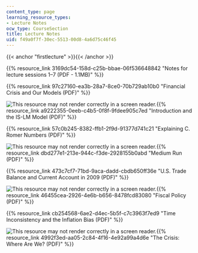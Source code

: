 ```yaml
---
content_type: page
learning_resource_types:
- Lecture Notes
ocw_type: CourseSection
title: Lecture Notes
uid: f49a0f7f-30ec-5513-00d8-4a6d75c46f45
---
```


{{< anchor "firstlecture" >}}{{< /anchor >}}

{{% resource_link 3169dc54-158d-c25b-bbae-06f536648842 "Notes for lecture sessions 1–7 (PDF - 1.1MB)" %}}

{{% resource_link 97c27160-ea3b-28a7-8ce0-70b729ab10b0 "Financial Crisis and Our Models (PDF)" %}}

![This resource may not render correctly in a screen reader.](/images/inacessible.gif){{% resource_link a9222355-0eeb-c4b5-0f8f-9fdee905c7ed "Introduction and the IS-LM Model (PDF)" %}}

{{% resource_link 57c0b245-8382-ffb1-2f9d-91377d741c21 "Explaining C. Romer Numbers (PDF)" %}}

![This resource may not render correctly in a screen reader.](/images/inacessible.gif){{% resource_link dbd277e1-213e-944c-f3de-2928155b0abd "Medium Run (PDF)" %}}

{{% resource_link 473c7cf7-71bd-9aca-dadd-cbdb650ff36e "U.S. Trade Balance and Current Account in 2009 (PDF)" %}}

![This resource may not render correctly in a screen reader.](/images/inacessible.gif){{% resource_link 46455cea-2926-4e6b-b656-8478fcd83080 "Fiscal Policy (PDF)" %}}

{{% resource_link cb254568-6ae2-d4ec-5b5f-c7c3963f7ed9 "Time Inconsistency and the Inflation Bias (PDF)" %}}

![This resource may not render correctly in a screen reader.](/images/inacessible.gif){{% resource_link 4992f3ed-aa05-2c84-4f16-4e92a99a4d6e "The Crisis: Where Are We? (PDF)" %}}